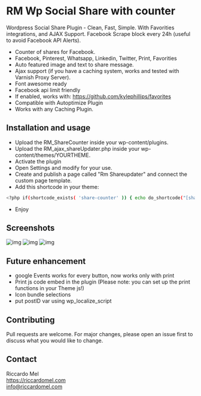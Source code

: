 # RM Wp Social Share with counter

Wordpress Social Share Plugin - Clean, Fast, Simple. With Favorities integrations, and AJAX Support. Facebook Scrape block every 24h (useful to avoid Facebook API Alerts).

* Counter of shares for Facebook.
* Facebook, Pinterest, Whatsapp, Linkedin, Twitter, Print, Favorities
* Auto featured image and text to share message.
* Ajax support (if you have a caching system, works and tested with Varnish Proxy Server).
* Font awesome ready
* Facebook api limit friendly
* If enabled, works with: https://github.com/kylephillips/favorites
* Compatible with Autoptimize Plugin
* Works with any Caching Plugin.

## Installation and usage

* Upload the RM_ShareCounter inside your wp-content/plugins.
* Upload the RM_ajax_shareUpdater.php inside your  wp-content/themes/YOURTHEME.
* Activate the plugin
* Open Settings and modify for your use.
* Create and publish a page called "Rm Shareupdater" and connect the custom page template.
* Add this shortcode in your theme:
```bash
<?php if(shortcode_exists( 'share-counter' )) { echo do_shortcode("[share-counter]"); } ?>
```
* Enjoy

## Screenshots

![img](https://riccardomel.com/github/screenshots/rm-wp-social-share/rm-wp-social-share_3.png)
![img](https://riccardomel.com/github/screenshots/rm-wp-social-share/rm-wp-social-share_1.png)
![img](https://riccardomel.com/github/screenshots/rm-wp-social-share/rm-wp-social-share_2.png)

## Future enhancement

* google Events works for every button, now works only with print
* Print js code embed in the plugin (Please note: you can set up the print functions in your Theme js!)
* Icon bundle selections
* put postID var using  wp_localize_script

## Contributing
Pull requests are welcome. For major changes, please open an issue first to discuss what you would like to change.

## Contact
Riccardo Mel  
https://riccardomel.com  
info@riccardomel.com